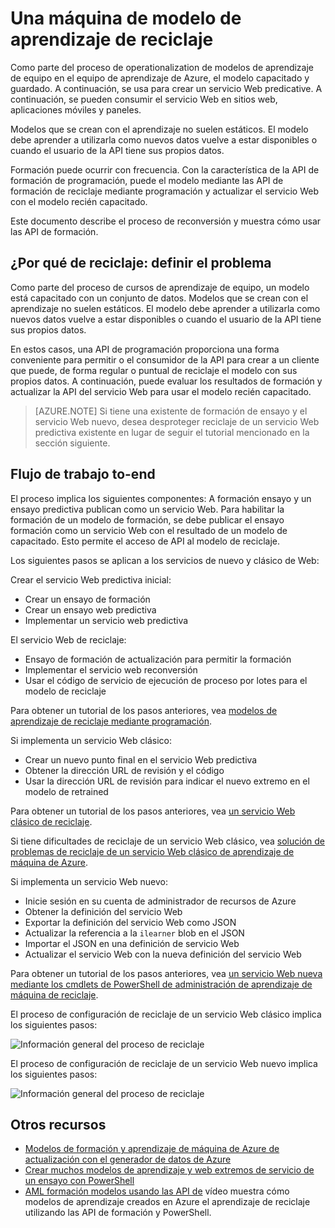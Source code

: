 <properties
    pageTitle="Una máquina de modelo de aprendizaje de reciclaje | Microsoft Azure"
    description="Aprenda a un modelo de reciclaje y actualizar el servicio Web para usar el modelo recién capacitado en Azure el aprendizaje."
    services="machine-learning"
    documentationCenter=""
    authors="vDonGlover"
    manager="raymondl"
    editor=""/>

<tags
    ms.service="machine-learning"
    ms.workload="data-services"
    ms.tgt_pltfrm="na"
    ms.devlang="na"
    ms.topic="article"
    ms.date="10/10/2016"
    ms.author="v-donglo"/>

# <a name="retrain-a-machine-learning-model"></a>Una máquina de modelo de aprendizaje de reciclaje

Como parte del proceso de operationalization de modelos de aprendizaje de equipo en el equipo de aprendizaje de Azure, el modelo capacitado y guardado. A continuación, se usa para crear un servicio Web predicative. A continuación, se pueden consumir el servicio Web en sitios web, aplicaciones móviles y paneles. 

Modelos que se crean con el aprendizaje no suelen estáticos. El modelo debe aprender a utilizarla como nuevos datos vuelve a estar disponibles o cuando el usuario de la API tiene sus propios datos. 

Formación puede ocurrir con frecuencia. Con la característica de la API de formación de programación, puede el modelo mediante las API de formación de reciclaje mediante programación y actualizar el servicio Web con el modelo recién capacitado. 

Este documento describe el proceso de reconversión y muestra cómo usar las API de formación.

## <a name="why-retrain-defining-the-problem"></a>¿Por qué de reciclaje: definir el problema  

Como parte del proceso de cursos de aprendizaje de equipo, un modelo está capacitado con un conjunto de datos. Modelos que se crean con el aprendizaje no suelen estáticos. El modelo debe aprender a utilizarla como nuevos datos vuelve a estar disponibles o cuando el usuario de la API tiene sus propios datos.

En estos casos, una API de programación proporciona una forma conveniente para permitir o el consumidor de la API para crear a un cliente que puede, de forma regular o puntual de reciclaje el modelo con sus propios datos. A continuación, puede evaluar los resultados de formación y actualizar la API del servicio Web para usar el modelo recién capacitado.

>[AZURE.NOTE] Si tiene una existente de formación de ensayo y el servicio Web nuevo, desea desproteger reciclaje de un servicio Web predictiva existente en lugar de seguir el tutorial mencionado en la sección siguiente.

## <a name="end-to-end-workflow"></a>Flujo de trabajo to-end 

El proceso implica los siguientes componentes: A formación ensayo y un ensayo predictiva publican como un servicio Web. Para habilitar la formación de un modelo de formación, se debe publicar el ensayo formación como un servicio Web con el resultado de un modelo de capacitado. Esto permite el acceso de API al modelo de reciclaje. 

Los siguientes pasos se aplican a los servicios de nuevo y clásico de Web:

Crear el servicio Web predictiva inicial:

* Crear un ensayo de formación
* Crear un ensayo web predictiva
* Implementar un servicio web predictiva

El servicio Web de reciclaje:

* Ensayo de formación de actualización para permitir la formación
* Implementar el servicio web reconversión
* Usar el código de servicio de ejecución de proceso por lotes para el modelo de reciclaje

Para obtener un tutorial de los pasos anteriores, vea [modelos de aprendizaje de reciclaje mediante programación](machine-learning-retrain-models-programmatically.md).

Si implementa un servicio Web clásico:

* Crear un nuevo punto final en el servicio Web predictiva
* Obtener la dirección URL de revisión y el código
* Usar la dirección URL de revisión para indicar el nuevo extremo en el modelo de retrained 

Para obtener un tutorial de los pasos anteriores, vea [un servicio Web clásico de reciclaje](machine-learning-retrain-a-classic-web-service.md).

Si tiene dificultades de reciclaje de un servicio Web clásico, vea [solución de problemas de reciclaje de un servicio Web clásico de aprendizaje de máquina de Azure](machine-learning-troubleshooting-retraining-models.md).

Si implementa un servicio Web nuevo:

* Inicie sesión en su cuenta de administrador de recursos de Azure
* Obtener la definición del servicio Web
* Exportar la definición del servicio Web como JSON
* Actualizar la referencia a la `ilearner` blob en el JSON
* Importar el JSON en una definición de servicio Web
* Actualizar el servicio Web con la nueva definición del servicio Web

Para obtener un tutorial de los pasos anteriores, vea [un servicio Web nueva mediante los cmdlets de PowerShell de administración de aprendizaje de máquina de reciclaje](machine-learning-retrain-new-web-service-using-powershell.md).

El proceso de configuración de reciclaje de un servicio Web clásico implica los siguientes pasos:

![Información general del proceso de reciclaje][1]

El proceso de configuración de reciclaje de un servicio Web nuevo implica los siguientes pasos:

![Información general del proceso de reciclaje][7]

## <a name="other-resources"></a>Otros recursos

- [Modelos de formación y aprendizaje de máquina de Azure de actualización con el generador de datos de Azure](https://azure.microsoft.com/blog/retraining-and-updating-azure-machine-learning-models-with-azure-data-factory/)
- [Crear muchos modelos de aprendizaje y web extremos de servicio de un ensayo con PowerShell](machine-learning-create-models-and-endpoints-with-powershell.md)
- [AML formación modelos usando las API de](https://www.youtube.com/watch?v=wwjglA8xllg) vídeo muestra cómo modelos de aprendizaje creados en Azure el aprendizaje de reciclaje utilizando las API de formación y PowerShell.

<!--image links-->
[1]: ./media/machine-learning-retrain-machine-learning-model/machine-learning-retrain-models-programmatically-IMAGE01.png
[7]: ./media/machine-learning-retrain-machine-learning-model/machine-learning-retrain-models-programmatically-IMAGE07.png


